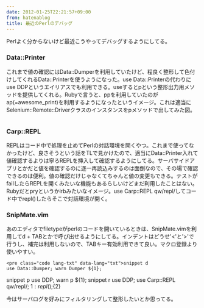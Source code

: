 ```yaml
---
date: 2012-01-25T22:21:57+09:00
from: hatenablog
title: 最近のPerlのデバッグ
---
```


<p>Perlよく分からないけど最近こうやってデバッグするようにしてる。</p>

<div class="section">
    <h3>Data::Printer</h3>
    <p>これまで値の確認にはData::Dumperを利用していたけど、程良く整形して色付けしてくれるData::Printerを使うようになった。use Data::Printerの代わりにuse DDPというエイリアスでも利用できる。useするとpという整形出力用メソッドを提供してくれる。Rubyで言うと、ppを利用していたのがap(=awesome_print)を利用するようになったというイメージ。これは適当にSelenium::Remote::Driverクラスのインスタンスをpメソッドで出してみた図。</p>
<p><img src="http://dl.dropbox.com/u/5978869/image/20120125_170607.png" alt="" class="frame"></p>

</div>
<div class="section">
    <h3>Carp::REPL</h3>
    <p>REPLはコード中で処理を止めてPerlの対話環境を開くやつ。これまで使ってなかったけど、良さそうという話をTLで見かけたので、適当にData::Printer入れて値確認するよりは寧ろREPLを挿入して確認するようにしてる。サーバサイドアプリとかだと値を確認するのに逐一再読込みするのは面倒なので、その場で確認できるのは便利。値の確認だけじゃなくてちゃんと値の変更もできる。テストがfailしたらREPLを開くみたいな機能もあるらしいけどまだ利用したことはない。Rubyだとpryというかirbみたいなイメージ。use Carp::REPL qw/repl/してコード中でrepl()したらそこで対話環境が開く。</p>

</div>
<div class="section">
    <h3>SnipMate.vim</h3>
    <p>あのエディタでfiletypeがperlのコードを開いているときは、SnipMate.vimを利用してd + TABとかで呼び出せるようにしてる。インデントはどうせ'&lt;'と'&gt;'で行うし、補完は利用しないので、TABキー有効利用できて良い。マクロ登録より使いやすい。</p>

    <pre class="code lang-txt" data-lang="txt">snippet d
	use Data::Dumper; warn Dumper ${1};
snippet p
	use DDP; warn p ${1};
snippet r
	use DDP; use Carp::REPL qw/repl/; ${1: repl();}${2}</pre>
<p>今はサーバログを好みにフィルタリングして整形したいとか思ってる。</p>

</div>
